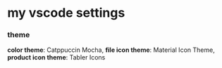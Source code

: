 # my vscode settings

### theme
**color theme**: Catppuccin Mocha, 
**file icon theme**: Material Icon Theme, 
**product icon theme**: Tabler Icons
